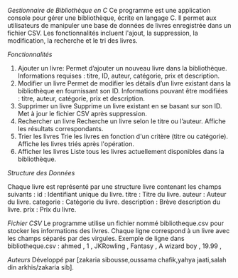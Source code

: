 *Gestionnaire de Bibliothèque en C*
Ce programme est une application console pour gérer une bibliothèque, écrite en langage C.
Il permet aux utilisateurs de manipuler une base de données de livres enregistrée dans un fichier CSV.
Les fonctionnalités incluent l'ajout, la suppression, la modification, la recherche et le tri des livres.

*Fonctionnalités*
1. Ajouter un livre:
Permet d’ajouter un nouveau livre dans la bibliothèque.
Informations requises : titre, ID, auteur, catégorie, prix et description.
2. Modifier un livre
Permet de modifier les détails d’un livre existant dans la bibliothèque en fournissant son ID.
Informations pouvant être modifiées : titre, auteur, catégorie, prix et description.
3. Supprimer un livre
Supprime un livre existant en se basant sur son ID.
Met à jour le fichier CSV après suppression.
4. Rechercher un livre
Recherche un livre selon le titre ou l’auteur.
Affiche les résultats correspondants.
5. Trier les livres
Trie les livres en fonction d'un critère (titre ou catégorie).
Affiche les livres triés après l'opération.
6. Afficher les livres
Liste tous les livres actuellement disponibles dans la bibliothèque.

*Structure des Données*

Chaque livre est représenté par une structure livre contenant les champs suivants :
id : Identifiant unique du livre.
titre : Titre du livre.
auteur : Auteur du livre.
categorie : Catégorie du livre.
description : Brève description du livre.
prix : Prix du livre.

*Fichier CSV*
Le programme utilise un fichier nommé bibliotheque.csv pour stocker les informations des livres.
 Chaque ligne correspond à un livre avec les champs séparés par des virgules.
 Exemple de ligne dans bibliotheque.csv :
 ahmed , 1 , JKRowling , Fantasy , A wizard boy , 19.99 ,

 *Auteurs*
Développé par [zakaria sibousse,oussama chafik,yahya jaati,salah din arkhis/zakaria sib].
